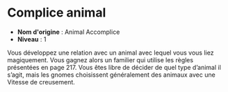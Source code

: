 # Complice animal

 * **Nom d'origine** : Animal Accomplice
 * **Niveau** : 1


<p>Vous développez une relation avec un animal avec lequel vous vous liez magiquement. Vous gagnez alors un familier qui utilise les règles présentées en page 217. Vous êtes libre de décider de quel type d’animal il s’agit, mais les gnomes choisissent généralement des animaux avec une Vitesse de creusement.</p>